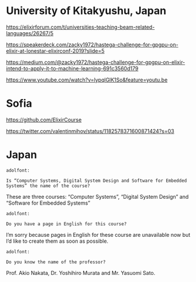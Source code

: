 #  University of Kitakyushu, Japan

https://elixirforum.com/t/universities-teaching-beam-related-languages/26267/5

https://speakerdeck.com/zacky1972/hastega-challenge-for-gpgpu-on-elixir-at-lonestar-elixirconf-2019?slide=5

https://medium.com/@zacky1972/hastega-challenge-for-gpgpu-on-elixir-intend-to-apply-it-to-machine-learning-691c3560d179

https://www.youtube.com/watch?v=lypqlGlK1So&feature=youtu.be


# Sofia

https://github.com/ElixirCourse

https://twitter.com/valentinmihov/status/1182578371600871424?s=03

# Japan



    adolfont:

    Is “Computer Systems, Digital System Design and Software for Embedded Systems” the name of the course?

These are three courses: “Computer Systems”, “Digital System Design” and “Software for Embedded Systems”

    adolfont:

    Do you have a page in English for this course?

I’m sorry because pages in English for these course are unavailable now but I’d like to create them as soon as possible.

    adolfont:

    Do you know the name of the professor?

Prof. Akio Nakata, Dr. Yoshihiro Murata and Mr. Yasuomi Sato.
